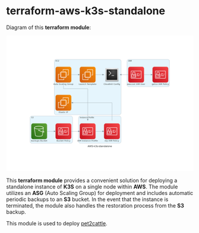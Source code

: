 # terraform-aws-k3s-standalone

Diagram of this **terraform module**:

![aws-k3s-standalone diagram](diagram/aws-k3s-standalone.png "aws-k3s-standalone diagram")

This **terraform module** provides a convenient solution for deploying a standalone instance of **K3S** on a single node within **AWS**. The module utilizes an **ASG** (Auto Scaling Group) for deployment and includes automatic periodic backups to an **S3** bucket. In the event that the instance is terminated, the module also handles the restoration process from the **S3** backup.

This module is used to deploy [pet2cattle](https://pet2cattle.com).